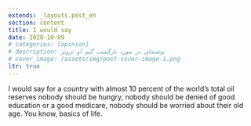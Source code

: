 ```yaml
---
extends: _layouts.post_en
section: content
title: I would say
date: 2020-10-09
# categories: [opinion]
# description: نوشته‌ای در مورد بازگشت گیم آو ترونز
# cover_image: /assets/img/post-cover-image-1.png
ltr: true
---
```




I would say for a country with almost 10 percent of the world’s total oil reserves nobody should be hungry, nobody should be denied of good education or a good medicare, nobody should be worried about their old age. You know, basics of life.

